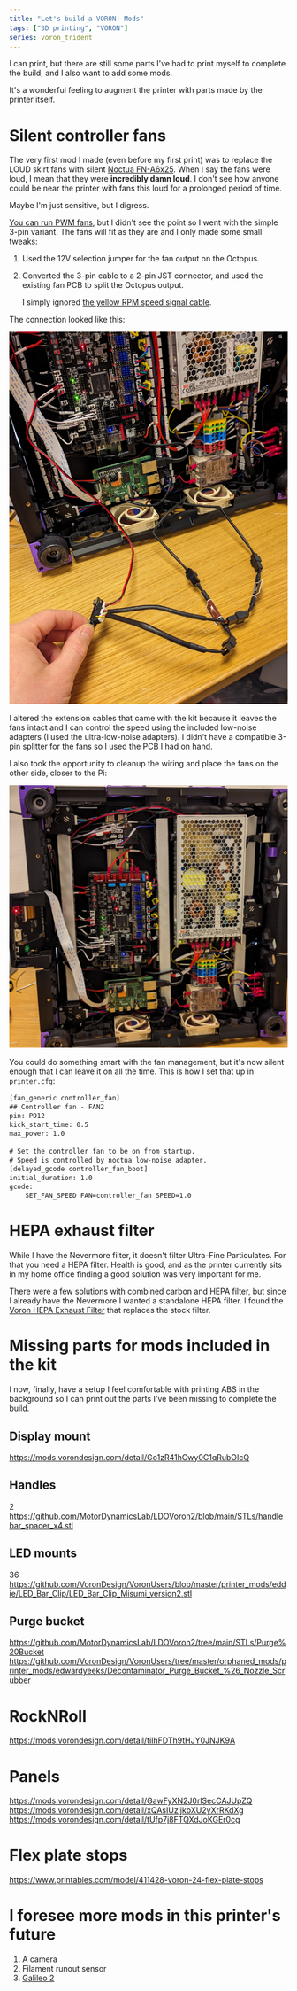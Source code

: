 ```yaml
---
title: "Let's build a VORON: Mods"
tags: ["3D printing", "VORON"]
series: voron_trident
---
```


I can print, but there are still some parts I've had to print myself to complete the build, and I also want to add some mods.

It's a wonderful feeling to augment the printer with parts made by the printer itself.

# Silent controller fans

The very first mod I made (even before my first print) was to replace the LOUD skirt fans with silent [Noctua FN-A6x25].
When I say the fans were loud, I mean that they were **incredibly damn loud**.
I don't see how anyone could be near the printer with fans this loud for a prolonged period of time.

Maybe I'm just sensitive, but I digress.

[You can run PWM fans][4pin], but I didn't see the point so I went with the simple 3-pin variant.
The fans will fit as they are and I only made some small tweaks:

1. Used the 12V selection jumper for the fan output on the Octopus.
1. Converted the 3-pin cable to a 2-pin JST connector, and used the existing fan PCB to split the Octopus output.

   I simply ignored [the yellow RPM speed signal cable][noctua-pins].

The connection looked like this:

![The fans are connected to the PCB splitter using low-noise adapters.](/images/trident/noctua_wiring.jpg)

I altered the extension cables that came with the kit because it leaves the fans intact and I can control the speed using the included low-noise adapters (I used the ultra-low-noise adapters).
I didn't have a compatible 3-pin splitter for the fans so I used the PCB I had on hand.

I also took the opportunity to cleanup the wiring and place the fans on the other side, closer to the Pi:

![The wiring looks pretty neat. I hope I don't have to mess with it in a long time.](/images/trident/clean_wiring.jpg)

You could do something smart with the fan management, but it's now silent enough that I can leave it on all the time.
This is how I set that up in `printer.cfg`:

```
[fan_generic controller_fan]
## Controller fan - FAN2
pin: PD12
kick_start_time: 0.5
max_power: 1.0

# Set the controller fan to be on from startup.
# Speed is controlled by noctua low-noise adapter.
[delayed_gcode controller_fan_boot]
initial_duration: 1.0
gcode:
    SET_FAN_SPEED FAN=controller_fan SPEED=1.0
```

# HEPA exhaust filter

While I have the Nevermore filter, it doesn't filter Ultra-Fine Particulates.
For that you need a HEPA filter.
Health is good, and as the printer currently sits in my home office finding a good solution was very important for me.

There were a few solutions with combined carbon and HEPA filter, but since I already have the Nevermore I wanted a standalone HEPA filter.
I found the [Voron HEPA Exhaust Filter][] that replaces the stock filter.

[Voron HEPA Exhaust Filter]: https://github.com/jmattingley23/voron-hepa-exhaust-filter

# Missing parts for mods included in the kit

I now, finally, have a setup I feel comfortable with printing ABS in the background so I can print out the parts I've been missing to complete the build.

## Display mount

https://mods.vorondesign.com/detail/Go1zR41hCwy0C1qRubOIcQ

## Handles

2 https://github.com/MotorDynamicsLab/LDOVoron2/blob/main/STLs/handlebar_spacer_x4.stl

## LED mounts

36 https://github.com/VoronDesign/VoronUsers/blob/master/printer_mods/eddie/LED_Bar_Clip/LED_Bar_Clip_Misumi_version2.stl

## Purge bucket

https://github.com/MotorDynamicsLab/LDOVoron2/tree/main/STLs/Purge%20Bucket https://github.com/VoronDesign/VoronUsers/tree/master/orphaned_mods/printer_mods/edwardyeeks/Decontaminator_Purge_Bucket_%26_Nozzle_Scrubber

# RockNRoll

https://mods.vorondesign.com/detail/tiIhFDTh9tHJY0JNJK9A

# Panels

https://mods.vorondesign.com/detail/GawFyXN2J0rlSecCAJUpZQ
https://mods.vorondesign.com/detail/xQAsIUzijkbXU2yXrRKdXg
https://mods.vorondesign.com/detail/tUfp7j8FTQXdJoKGEr0cg

# Flex plate stops

https://www.printables.com/model/411428-voron-24-flex-plate-stops

# I foresee more mods in this printer's future



1. A camera
1. Filament runout sensor
1. [Galileo 2]

[Noctua FN-A6x25]: https://noctua.at/en/nf-a6x25-flx
[4pin]: https://www.nicksherlock.com/2022/01/driving-a-4-pin-computer-pwm-fan-on-the-btt-octopus-using-klipper/
[noctua-pins]: https://faqs.noctua.at/en/support/solutions/articles/101000081757
[Galileo 2]: https://github.com/JaredC01/Galileo2
